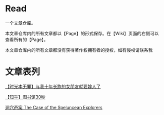 # Read
一个文章仓库。

本文章仓库内的所有文章都以【Page】的形式保存。在【Wiki】页面的右侧可以查看所有的【Page】。

本文章仓库内的所有文章都没有获得著作权拥有者的授权，如有侵权请联系我

# 文章表列
[【时光本无罪】与我十年长跑的女朋友就要嫁人了](https://github.com/909101/Read/wiki/%E3%80%90%E6%97%B6%E5%85%89%E6%9C%AC%E6%97%A0%E7%BD%AA%E3%80%91%E4%B8%8E%E6%88%91%E5%8D%81%E5%B9%B4%E9%95%BF%E8%B7%91%E7%9A%84%E5%A5%B3%E6%9C%8B%E5%8F%8B%E5%B0%B1%E8%A6%81%E5%AB%81%E4%BA%BA%E4%BA%86)

[【知乎】图书馆30秒](https://github.com/909101/Read/wiki/%E3%80%90%E7%9F%A5%E4%B9%8E%E3%80%91%E5%9B%BE%E4%B9%A6%E9%A6%8630%E7%A7%92)

[洞穴奇案 The Case of the Speluncean Explorers](https://github.com/909101/Read/wiki/%E6%B4%9E%E7%A9%B4%E5%A5%87%E6%A1%88-The-Case-of-the-Speluncean-Explorers)
